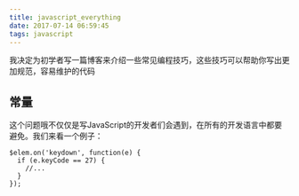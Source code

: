 ```yaml
---
title: javascript_everything
date: 2017-07-14 06:59:45
tags: javascript
---
```


我决定为初学者写一篇博客来介绍一些常见编程技巧，这些技巧可以帮助你写出更加规范，容易维护的代码

## 常量
这个问题哦不仅仅是写JavaScript的开发者们会遇到，在所有的开发语言中都要避免。我们来看一个例子：
```
$elem.on('keydown', function(e) {
  if (e.keyCode == 27) {
    //...
  }
});
```
